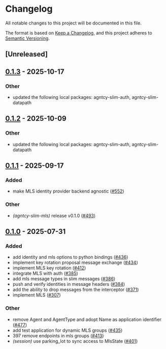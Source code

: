 # Changelog

All notable changes to this project will be documented in this file.

The format is based on [Keep a Changelog](https://keepachangelog.com/en/1.0.0/),
and this project adheres to [Semantic Versioning](https://semver.org/spec/v2.0.0.html).

## [Unreleased]

## [0.1.3](https://github.com/agntcy/slim/compare/slim-mls-v0.1.2...slim-mls-v0.1.3) - 2025-10-17

### Other

- updated the following local packages: agntcy-slim-auth, agntcy-slim-datapath

## [0.1.2](https://github.com/agntcy/slim/compare/slim-mls-v0.1.1...slim-mls-v0.1.2) - 2025-10-09

### Other

- updated the following local packages: agntcy-slim-auth, agntcy-slim-datapath

## [0.1.1](https://github.com/agntcy/slim/compare/slim-mls-v0.1.0...slim-mls-v0.1.1) - 2025-09-17

### Added

- make MLS identity provider backend agnostic ([#552](https://github.com/agntcy/slim/pull/552))

### Other

- *(agntcy-slim-mls)* release v0.1.0 ([#493](https://github.com/agntcy/slim/pull/493))

## [0.1.0](https://github.com/agntcy/slim/releases/tag/slim-mls-v0.1.0) - 2025-07-31

### Added

- add identity and mls options to python bindings ([#436](https://github.com/agntcy/slim/pull/436))
- implement key rotation proposal message exchange ([#434](https://github.com/agntcy/slim/pull/434))
- implement MLS key rotation ([#412](https://github.com/agntcy/slim/pull/412))
- integrate MLS with auth ([#385](https://github.com/agntcy/slim/pull/385))
- add mls message types in slim messages ([#386](https://github.com/agntcy/slim/pull/386))
- push and verify identities in message headers ([#384](https://github.com/agntcy/slim/pull/384))
- add the ability to drop messages from the interceptor ([#371](https://github.com/agntcy/slim/pull/371))
- implement MLS ([#307](https://github.com/agntcy/slim/pull/307))

### Other

- remove Agent and AgentType and adopt Name as application identifier ([#477](https://github.com/agntcy/slim/pull/477))
- add test application for dynamic MLS groups ([#435](https://github.com/agntcy/slim/pull/435))
- 397 remove endpoints in mls groups ([#413](https://github.com/agntcy/slim/pull/413))
- *(session)* use parking_lot to sync access to MlsState ([#401](https://github.com/agntcy/slim/pull/401))
